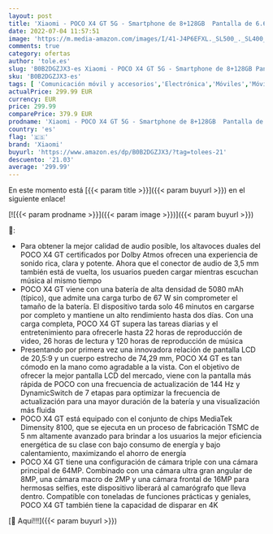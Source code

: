 ```yaml
---
layout: post
title: 'Xiaomi - POCO X4 GT 5G - Smartphone de 8+128GB  Pantalla de 6.6” 144Hz DynamicSwitch  MediaTek Dimensity 8100  Triple Cámara de 64MP  5080mAh  Black  Versión ES + 3 años de garantía  con Alexa manos libres'
date: 2022-07-04 11:57:51
image: 'https://m.media-amazon.com/images/I/41-J4P6EFXL._SL500_._SL400_.jpg'
comments: true
category: ofertas
author: 'tole.es'
slug: 'B0B2DGZJX3-es Xiaomi - POCO X4 GT 5G - Smartphone de 8+128GB Pantalla de...'
sku: 'B0B2DGZJX3-es'
tags: [ 'Comunicación móvil y accesorios','Electrónica','Móviles','Móviles y smartphones libres','alexa','xiaomi','🇪🇸', ]
actualPrice: 299.99 EUR
currency: EUR
price: 299.99
comparePrice: 379.9 EUR
prodname: 'Xiaomi - POCO X4 GT 5G - Smartphone de 8+128GB  Pantalla de 6.6” 144Hz DynamicSwitch  MediaTek Dimensity 8100  Triple Cámara de 64MP  5080mAh  Black  Versión ES + 3 años de garantía  con Alexa manos libres'
country: 'es'
flag: '🇪🇸'
brand: 'Xiaomi'
buyurl: 'https://www.amazon.es/dp/B0B2DGZJX3/?tag=tolees-21'
descuento: '21.03'
average: '299.99'
---
```


En este momento está [{{< param title >}}]({{< param buyurl >}}) en el siguiente enlace!

[![{{< param prodname >}}]({{< param image >}})]({{< param buyurl >}})

🔎:

- Para obtener la mejor calidad de audio posible, los altavoces duales del POCO X4 GT certificados por Dolby Atmos ofrecen una experiencia de sonido rica, clara y potente. Ahora que el conector de audio de 3,5 mm también está de vuelta, los usuarios pueden cargar mientras escuchan música al mismo tiempo
- POCO X4 GT viene con una batería de alta densidad de 5080 mAh (típico), que admite una carga turbo de 67 W sin comprometer el tamaño de la batería. El dispositivo tarda solo 46 minutos en cargarse por completo y mantiene un alto rendimiento hasta dos días. Con una carga completa, POCO X4 GT supera las tareas diarias y el entretenimiento para ofrecerle hasta 22 horas de reproducción de video, 26 horas de lectura y 120 horas de reproducción de música
- Presentando por primera vez una innovadora relación de pantalla LCD de 20,5:9 y un cuerpo estrecho de 74,29 mm, POCO X4 GT es tan cómodo en la mano como agradable a la vista. Con el objetivo de ofrecer la mejor pantalla LCD del mercado, viene con la pantalla más rápida de POCO con una frecuencia de actualización de 144 Hz y DynamicSwitch de 7 etapas para optimizar la frecuencia de actualización para una mayor duración de la batería y una visualización más fluida
- POCO X4 GT está equipado con el conjunto de chips MediaTek Dimensity 8100, que se ejecuta en un proceso de fabricación TSMC de 5 nm altamente avanzado para brindar a los usuarios la mejor eficiencia energética de su clase con bajo consumo de energía y bajo calentamiento, maximizando el ahorro de energía
- POCO X4 GT tiene una configuración de cámara triple con una cámara principal de 64MP. Combinado con una cámara ultra gran angular de 8MP, una cámara macro de 2MP y una cámara frontal de 16MP para hermosas selfies, este dispositivo liberará al camarógrafo que lleva dentro. Compatible con toneladas de funciones prácticas y geniales, POCO X4 GT también tiene la capacidad de disparar en 4K

[🛒 Aquí!!!]({{< param buyurl >}})
